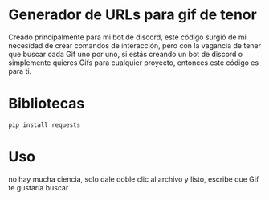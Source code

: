 # Generador de URLs para gif de tenor

Creado principalmente para mi bot de discord, este código surgió de mi necesidad de crear comandos de interacción, pero con la vagancia de tener que buscar cada Gif uno por uno, si estás creando un bot de discord o simplemente quieres Gifs para cualquier proyecto, entonces este código es para ti.

# Bibliotecas

`pip install requests`

# Uso

no hay mucha ciencia, solo dale doble clic al archivo y listo, escribe que Gif te gustaría buscar

